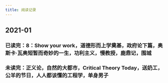 ```yaml
---
title: 阅读记录
---
```


## 2021-01
### 已读完：8：Show your work，道德形而上学奠基，政府论下篇，奥斯卡·瓦奥短暂而奇妙的一生，功利主义，慢教授，鹿鼎记，围城
### 未读完：正义论，自然的大都市，Critical Theory Today，送奶工，公羊的节日，人人都该懂的工程学，单身男子
